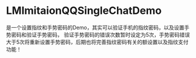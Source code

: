 # LMImitaionQQSingleChatDemo

   是一个设置指纹和手势密码的Demo，其实可以验证手机的指纹密码，以及设置手势密码和验证手势密码，
   验证手势密码的错误次数暂时设定为5次，手势密码错误大于5次将重新设置手势密码，后期也将完善指纹密码有关的额设置以及指纹支付功能！
